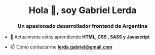 <h1 align="center">Hola 👋, soy Gabriel Lerda</h1>
<h3 align="center">Un apasionado desarrollador frontend de Argentina</h3>

- 🌱 Actualmente estoy aprendiendo **HTML, CSS , SASS y Javascript**

- 📫 Cómo contactarme **lerda.gabriel@gmail.com**
